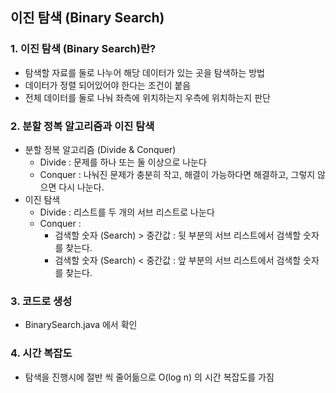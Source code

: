 ## 이진 탐색 (Binary Search)
### 1. 이진 탐색 (Binary Search)란?

  * 탐색할 자료를 둘로 나누어 해당 데이터가 있는 곳을 탐색하는 방법
  * 데이터가 정렬 되어있어야 한다는 조건이 붙음
  * 전체 데이터를 둘로 나눠 좌측에 위치하는지 우측에 위치하는지 판단


### 2. 분할 정복 알고리즘과 이진 탐색
  * 분할 정복 알고리즘 (Divide & Conquer)
    * Divide : 문제를 하나 또는 둘 이상으로 나눈다
    * Conquer : 나눠진 문제가 충분히 작고, 해결이 가능하다면 해결하고, 그렇지 않으면 다시 나눈다.
  * 이진 탐색
    * Divide : 리스트를 두 개의 서브 리스트로 나눈다
    * Conquer : 
      * 검색할 숫자 (Search) > 중간값 : 뒷 부분의 서브 리스트에서 검색할 숫자를 찾는다.
      * 검색할 숫자 (Search) < 중간값 : 앞 부분의 서브 리스트에서 검색할 숫자를 찾는다.

### 3. 코드로 생성
* BinarySearch.java 에서 확인

### 4. 시간 복잡도
* 탐색을 진행시에 절반 씩 줄어듦으로 O(log n) 의 시간 복잡도를 가짐